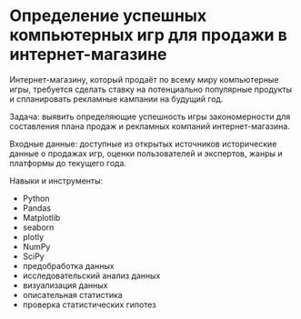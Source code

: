 # Определение успешных компьютерных игр для продажи в интернет-магазине    

Интернет-магазину, который продаёт по всему миру компьютерные игры, требуется сделать ставку на потенциально популярные продукты и спланировать рекламные кампании на будущий год.  

Задача: выявить определяющие успешность игры закономерности для составления плана продаж и рекламных компаний интернет-магазина.  

Входные данные: доступные из открытых источников исторические данные о продажах игр, оценки пользователей и экспертов, жанры и платформы до текущего года.
  

Навыки и инструменты:  
- Python  
- Pandas   
- Matplotlib 
- seaborn  
- plotly  
- NumPy  
- SciPy    
- предобработка данных  
- исследовательский анализ данных  
- визуализация данных
- описательная статистика  
- проверка статистических гипотез